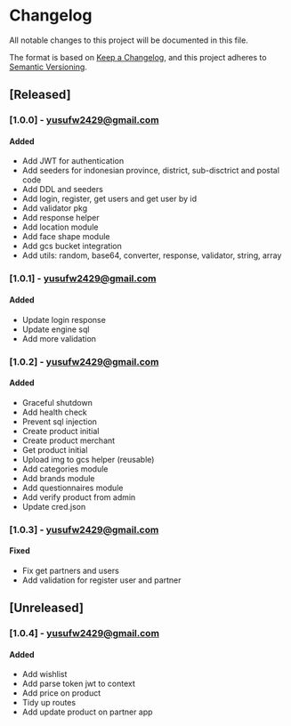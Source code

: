 # Changelog
All notable changes to this project will be documented in this file.

The format is based on [Keep a Changelog](https://keepachangelog.com/en/1.0.0/),
and this project adheres to [Semantic Versioning](https://semver.org/spec/v2.0.0.html).


## [Released]
### [1.0.0] - yusufw2429@gmail.com
#### Added
- Add JWT for authentication
- Add seeders for indonesian province, district, sub-disctrict and postal code
- Add DDL and seeders
- Add login, register, get users and get user by id
- Add validator pkg
- Add response helper
- Add location module
- Add face shape module
- Add gcs bucket integration
- Add utils: random, base64, converter, response, validator, string, array

### [1.0.1] - yusufw2429@gmail.com
#### Added
- Update login response
- Update engine sql
- Add more validation

### [1.0.2] - yusufw2429@gmail.com
#### Added
- Graceful shutdown
- Add health check
- Prevent sql injection
- Create product initial
- Create product merchant
- Get product initial
- Upload img to gcs helper (reusable)
- Add categories module
- Add brands module
- Add questionnaires module
- Add verify product from admin
- Update cred.json

### [1.0.3] - yusufw2429@gmail.com
#### Fixed
- Fix get partners and users
- Add validation for register user and partner


## [Unreleased]
### [1.0.4] - yusufw2429@gmail.com
#### Added
- Add wishlist
- Add parse token jwt to context
- Add price on product
- Tidy up routes
- Add update product on partner app